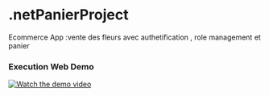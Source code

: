 # .netPanierProject

Ecommerce App :vente des fleurs avec authetification , role management et panier 

### Execution Web Demo

[![Watch the demo video](https://res.cloudinary.com/dvz16ceua/image/upload/v1701859807/github/appdotNet_e7u2a0.webp)](https://www.youtube.com/watch?v=4RzqV02u2iE)






